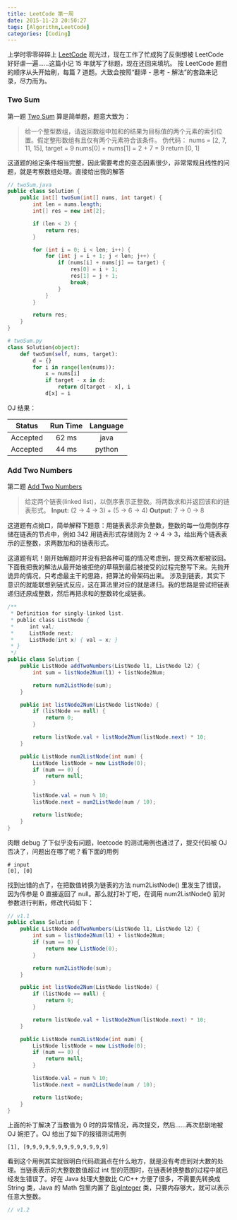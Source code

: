 ```yaml
---
title: LeetCode 第一周
date: 2015-11-23 20:50:27
tags: [Algorithm,LeetCode]
categories: [Coding]
---
```


上学时零零碎碎上 [LeetCode](https://leetcode.com/) 观光过，现在工作了忙成狗了反倒想被 LeetCode 好好虐一遍……这篇小记 15 年就写了标题，现在还回来填坑。
按 LeetCode 题目的顺序从头开始刷，每篇 7 道题。大致会按照“翻译 - 思考 - 解法”的套路来记录，尽力而为。

<!-- more -->

### Two Sum

第一题 [Two Sum](https://leetcode.com/problems/two-sum/) 算是简单题，题意大致为：
> 给一个整型数组，请返回数组中加和的结果为目标值的两个元素的索引位置。假定整形数组有且仅有两个元素符合该条件。
> 伪代码：
> nums = [2, 7, 11, 15], target = 9
 nums[0] + nums[1] = 2 + 7 = 9
 return [0, 1]


这道题的给定条件相当完整，因此需要考虑的变态因素很少，非常常规且线性的问题，就是考察数组处理。直接给出我的解答
```java
// twoSum.java
public class Solution {
    public int[] twoSum(int[] nums, int target) {
        int len = nums.length;
        int[] res = new int[2];

        if (len < 2) {
            return res;
        }

        for (int i = 0; i < len; i++) {
            for (int j = i + 1; j < len; j++) {
                if (nums[i] + nums[j] == target) {
                    res[0] = i + 1;
                    res[1] = j + 1;
                    break;
                }
            }
        }

        return res;
    }
}
```

```python
# twoSum.py
class Solution(object):
    def twoSum(self, nums, target):
        d = {}
        for i in range(len(nums)):
            x = nums[i]
            if target - x in d:
                return d[target - x], i
            d[x] = i
```
OJ 结果：

| Status | Run Time | Language |
|:--------:|:--------:|:--------:|
| Accepted |  62 ms | java |
| Accepted |  44 ms | python |

### Add Two Numbers

第二题 [Add Two Numbers](https://leetcode.com/problems/add-two-numbers/)

> 给定两个链表(linked list)，以倒序表示正整数。将两数求和并返回该和的链表形式。
> **Input:** (2 -> 4 -> 3) + (5 -> 6 -> 4)
> **Output:** 7 -> 0 -> 8

这道题有点拗口，简单解释下题意：用链表表示非负整数，整数的每一位用倒序存储在链表的节点中，例如 342 用链表形式存储则为 2 -> 4 -> 3，给出两个链表表示的正整数，求两数加和的链表形式。

这道题有坑！刚开始解题时并没有把各种可能的情况考虑到，提交两次都被驳回。下面我把我的解法从最开始被拒绝的草稿到最后被接受的过程完整写下来。先抛开诡异的情况，只考虑最主干的思路，把算法的骨架码出来。
涉及到链表，其实下意识的就能联想到链式反应，这在算法里对应的就是递归。我的思路是尝试把链表递归还原成整数，然后再把求和的整数转化成链表。

```java
/**
 * Definition for singly-linked list.
 * public class ListNode {
 *     int val;
 *     ListNode next;
 *     ListNode(int x) { val = x; }
 * }
 */
public class Solution {
    public ListNode addTwoNumbers(ListNode l1, ListNode l2) {
        int sum = listNode2Num(l1) + listNode2Num;

        return num2ListNode(sum);
    }

    public int listNode2Num(ListNode listNode) {
        if (listNode == null) {
            return 0;
        }

        return listNode.val + listNode2Num(listNode.next) * 10;
    }

    public ListNode num2ListNode(int num) {
        ListNode listNode = new ListNode(0);
        if (num == 0) {
            return null;
        }

        listNode.val = num % 10;
        listNode.next = num2ListNode(num / 10);

        return listNode;
    }
}
```

肉眼 debug 了下似乎没有问题，leetcode 的测试用例也通过了，提交代码被 OJ 否决了，问题出在哪了呢？看下面的用例

```
# input
[0], [0]
```

找到出错的点了，在把数值转换为链表的方法 num2ListNode() 里发生了错误，因为传参是 0 直接返回了 null。那么就打补丁吧，在调用 num2ListNode() 前对参数进行判断，修改代码如下：

```java
// v1.1
public class Solution {
    public ListNode addTwoNumbers(ListNode l1, ListNode l2) {
        int sum = listNode2Num(l1) + listNode2Num;
        if (sum == 0) {
            return new ListNode(0);
        }

        return num2ListNode(sum);
    }

    public int listNode2Num(ListNode listNode) {
        if (listNode == null) {
            return 0;
        }

        return listNode.val + listNode2Num(listNode.next) * 10;
    }

    public ListNode num2ListNode(int num) {
        ListNode listNode = new ListNode(0);
        if (num == 0) {
            return null;
        }

        listNode.val = num % 10;
        listNode.next = num2ListNode(num / 10);

        return listNode;
    }
}
```

上面的补丁解决了当数值为 0 时的异常情况，再次提交，然后……再次悲剧地被 OJ 婉拒了。OJ 给出了如下的报错测试用例

```
[1], [9,9,9,9,9,9,9,9,9,9,9,9,9]
```

看到这个用例其实就很明白代码疏漏点在什么地方，就是没有考虑到对大数的处理。当链表表示的大整数数值超过 int 型的范围时，在链表转换整数的过程中就已经发生错误了。好在 Java 处理大整数比 C/C++ 方便了很多，不需要先转换成 String 类，Java 的 Math 包里内置了 [BigInteger](https://docs.oracle.com/javase/8/docs/api/java/math/BigInteger.html) 类，只要内存够大，就可以表示任意大整数。

```java
// v1.2

```